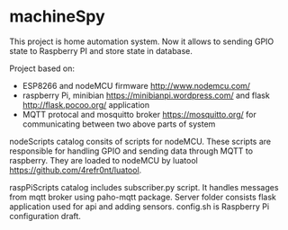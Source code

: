 # machineSpy

This project is home automation system. Now it allows to sending GPIO state to Raspberry PI and store state in database.

Project based on:
- ESP8266 and nodeMCU firmware http://www.nodemcu.com/
- raspberry Pi, minibian https://minibianpi.wordpress.com/ and flask http://flask.pocoo.org/ application
- MQTT protocal and mosquitto broker https://mosquitto.org/ for communicating between two above parts of system

nodeScripts catalog consits of scripts for nodeMCU. These scripts are responsible for handling GPIO and sending data through MQTT to raspberry. They are loaded to nodeMCU by luatool https://github.com/4refr0nt/luatool.

raspPiScripts catalog includes subscriber.py script. It handles messages from mqtt broker using paho-mqtt package. Server folder consists flask application used for api and adding sensors. config.sh is Raspberry Pi configuration draft.
